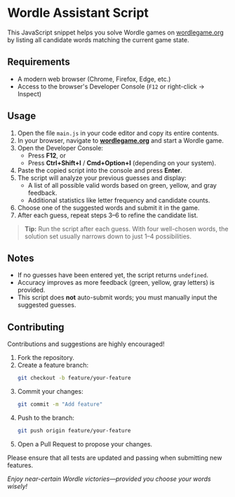 # Wordle Assistant Script

This JavaScript snippet helps you solve Wordle games on [wordlegame.org](https://wordlegame.org) by listing all candidate words matching the current game state.

## Requirements

- A modern web browser (Chrome, Firefox, Edge, etc.)
- Access to the browser's Developer Console (`F12` or right-click → Inspect)

## Usage

1. Open the file `main.js` in your code editor and copy its entire contents.  
2. In your browser, navigate to **[wordlegame.org](https://wordlegame.org)** and start a Wordle game.  
3. Open the Developer Console:  
   - Press **F12**, or  
   - Press **Ctrl+Shift+I** / **Cmd+Option+I** (depending on your system).  
4. Paste the copied script into the console and press **Enter**.  
5. The script will analyze your previous guesses and display:  
   - A list of all possible valid words based on green, yellow, and gray feedback.  
   - Additional statistics like letter frequency and candidate counts.  
6. Choose one of the suggested words and submit it in the game.  
7. After each guess, repeat steps 3–6 to refine the candidate list.  

> **Tip:** Run the script after each guess. With four well-chosen words, the solution set usually narrows down to just 1–4 possibilities.

## Notes

- If no guesses have been entered yet, the script returns `undefined`.  
- Accuracy improves as more feedback (green, yellow, gray letters) is provided.  
- This script does **not** auto-submit words; you must manually input the suggested guesses.

## Contributing

Contributions and suggestions are highly encouraged!

1. Fork the repository.  
2. Create a feature branch:  
   ```bash
   git checkout -b feature/your-feature
   ```
3. Commit your changes:
   ```bash
   git commit -m "Add feature"
   ```
4. Push to the branch:
   ```bash
   git push origin feature/your-feature
   ```
5. Open a Pull Request to propose your changes.

Please ensure that all tests are updated and passing when submitting new features.

*Enjoy near-certain Wordle victories—provided you choose your words wisely!*
      
